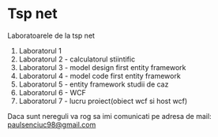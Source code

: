 # Tsp net
Laboratoarele de la tsp net 

1. Laboratorul 1 
2. Laboratorul 2 - calculatorul stiintific 
3. Laboratorul 3 - model design first entity framework
4. Laboratorul 4 - model code first entity framework
5. Laboratorul 5 - entity framework studii de caz 
6. Laboratorul 6 - WCF 
7. Laboratorul 7 - lucru proiect(obiect wcf si host wcf)


Daca sunt nereguli va rog sa imi comunicati pe adresa de mail: paulsenciuc98@gmail.com
